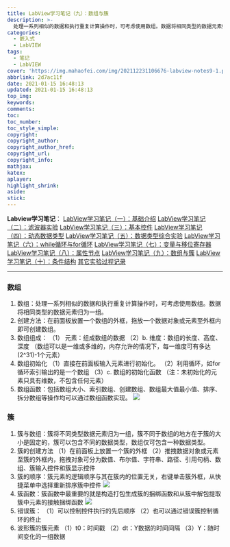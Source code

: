 ```yaml
---
title: LabView学习笔记（九）：数组与簇
description: >-
  处理一系列相似的数据和执行重复计算操作时，可考虑使用数组。数据将相同类型的数据元素归为一组。在前面板放置一个数组的外框，拖放一个数据对象或元素至外框内即可创建数组。数组函数包括数组大小、索引数组、创建数组、数组最大值最小值、排序、拆分数组等操作均可以通过数组函数实现。
categories:
  - 嵌入式
  - LabVIEW
tags:
  - 笔记
  - LabVIEW
cover: 'https://img.mahaofei.com/img/202112231106676-labview-notes9-1.png'
abbrlink: 2d7ac11f
date: 2021-01-15 16:48:13
updated: 2021-01-15 16:48:13
top_img:
keywords:
comments:
toc:
toc_number:
toc_style_simple:
copyright:
copyright_author:
copyright_author_href:
copyright_url:
copyright_info:
mathjax:
katex:
aplayer:
highlight_shrink:
aside:
stick:
---
```


**Labview学习笔记**：
[LabView学习笔记（一）：基础介绍](https://blog.csdn.net/weixin_44543463/article/details/112325523)
[LabView学习笔记（二）：滤波器实验](https://blog.csdn.net/weixin_44543463/article/details/112329185)
[LabView学习笔记（三）：基本控件](https://blog.csdn.net/weixin_44543463/article/details/112364388)
[LabView学习笔记（四）：动态数据类型](https://blog.csdn.net/weixin_44543463/article/details/112366358)
[LabView学习笔记（五）：数据类型综合实验](https://blog.csdn.net/weixin_44543463/article/details/112392799)
[LabView学习笔记（六）：while循环与for循环](https://blog.csdn.net/weixin_44543463/article/details/112393383)
[LabView学习笔记（七）：变量与移位寄存器](https://blog.csdn.net/weixin_44543463/article/details/112431393)
[LabView学习笔记（八）：属性节点](https://blog.csdn.net/weixin_44543463/article/details/112470713)
[LabView学习笔记（九）：数组与簇](https://blog.csdn.net/weixin_44543463/article/details/112529983)
[LabView学习笔记（十）：条件结构](https://blog.csdn.net/weixin_44543463/article/details/112571924)
[其它实验过程记录](https://blog.csdn.net/weixin_44543463/category_10714833.html)

---
### 数组
1. 数组：处理一系列相似的数据和执行重复计算操作时，可考虑使用数组。数据将相同类型的数据元素归为一组。
2. 创建方法：在前面板放置一个数组的外框，拖放一个数据对象或元素至外框内即可创建数组。
3. 数组组成：
（1） 元素：组成数组的数据
（2）b. 维度：数组的长度、高度、深度 （数组可以是一维或多维的，内存允许的情况下，每一维度可有多达(2^31)-1个元素）
4. 数组初始化
（1）直接在前面板输入元素进行初始化。
（2）利用循环，如for循环索引输出的是一个数组
（3）c. 数组的初始化函数
（注：未初始化的元素只具有维数，不包含任何元素）
5. 数组函数：包括数组大小、索引数组、创建数组、数组最大值最小值、排序、拆分数组等操作均可以通过数组函数实现。
![](https://img.mahaofei.com/img/202112231106676-labview-notes9-1.png)
### 簇
1. 簇与数组：簇将不同类型数据元素归为一组，簇不同于数组的地方在于簇的大小是固定的，簇可以包含不同的数据类型，数组仅可包含一种数据类型。
2. 簇的创建方法
（1）在前面板上放置一个簇的外框
（2）推拽数据对象或元素至簇的外框内，拖拽对象可分为数值、布尔值、字符串、路径、引用句柄、数组、簇输入控件和簇显示控件
3. 簇的顺序：簇元素的逻辑顺序与其在簇内的位置无关，右键单击簇外框，从快捷菜单中选择重新排序簇中控件
![](https://img.mahaofei.com/img/202112231107285-labview-notes9-2.png)
4. 簇函数：簇函数中最重要的就是构造打包生成簇的捆绑函数和从簇中解包提取簇中元素的接触捆绑函数
![](https://img.mahaofei.com/img/202112231107463-labview-notes9-3.png)
6. 错误簇：
（1）可以控制控件执行的先后顺序
（2）也可以通过错误簇控制循环的终止
7. 波形簇的簇元素
（1）t0：时间戳
（2）dt：Y数据的时间间隔
（3）Y：随时间变化的一组数据